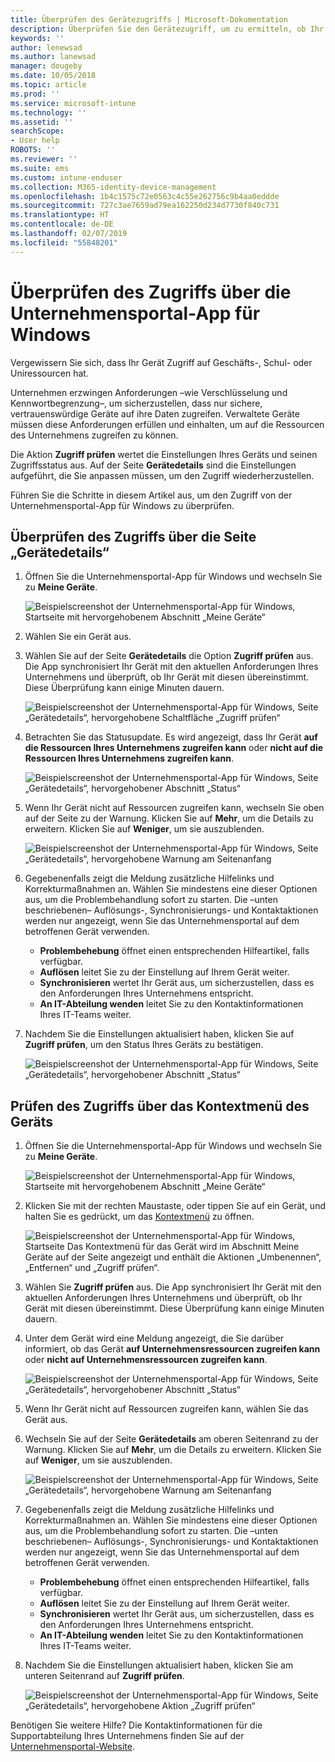 ```yaml
---
title: Überprüfen des Gerätezugriffs | Microsoft-Dokumentation
description: Überprüfen Sie den Gerätezugriff, um zu ermitteln, ob Ihr Gerät die Anforderungen erfüllt und auf Geschäfts-, Schul- oder Uniressourcen zugreifen kann.
keywords: ''
author: lenewsad
ms.author: lanewsad
manager: dougeby
ms.date: 10/05/2018
ms.topic: article
ms.prod: ''
ms.service: microsoft-intune
ms.technology: ''
ms.assetid: ''
searchScope:
- User help
ROBOTS: ''
ms.reviewer: ''
ms.suite: ems
ms.custom: intune-enduser
ms.collection: M365-identity-device-management
ms.openlocfilehash: 1b4c1575c72e0563c4c55e262756c9b4aa0eddde
ms.sourcegitcommit: 727c3ae7659ad79ea162250d234d7730f840c731
ms.translationtype: HT
ms.contentlocale: de-DE
ms.lasthandoff: 02/07/2019
ms.locfileid: "55848201"
---
```

# <a name="check-access-from-company-portal-app-for-windows"></a>Überprüfen des Zugriffs über die Unternehmensportal-App für Windows

Vergewissern Sie sich, dass Ihr Gerät Zugriff auf Geschäfts-, Schul- oder Uniressourcen hat. 

Unternehmen erzwingen Anforderungen &ndash;wie Verschlüsselung und Kennwortbegrenzung&ndash;, um sicherzustellen, dass nur sichere, vertrauenswürdige Geräte auf ihre Daten zugreifen. Verwaltete Geräte müssen diese Anforderungen erfüllen und einhalten, um auf die Ressourcen des Unternehmens zugreifen zu können.

Die Aktion **Zugriff prüfen** wertet die Einstellungen Ihres Geräts und seinen Zugriffsstatus aus. Auf der Seite **Gerätedetails** sind die Einstellungen aufgeführt, die Sie anpassen müssen, um den Zugriff wiederherzustellen. 

Führen Sie die Schritte in diesem Artikel aus, um den Zugriff von der Unternehmensportal-App für Windows zu überprüfen.  

## <a name="check-access-from-device-details-page"></a>Überprüfen des Zugriffs über die Seite „Gerätedetails“  
1. Öffnen Sie die Unternehmensportal-App für Windows und wechseln Sie zu **Meine Geräte**.  

    ![Beispielscreenshot der Unternehmensportal-App für Windows, Startseite mit hervorgehobenem Abschnitt „Meine Geräte“](./media/1809_CheckAccess_Context_Select_Device.png)  
2. Wählen Sie ein Gerät aus.  
3. Wählen Sie auf der Seite **Gerätedetails** die Option **Zugriff prüfen** aus. Die App synchronisiert Ihr Gerät mit den aktuellen Anforderungen Ihres Unternehmens und überprüft, ob Ihr Gerät mit diesen übereinstimmt. Diese Überprüfung kann einige Minuten dauern.  

    ![Beispielscreenshot der Unternehmensportal-App für Windows, Seite „Gerätedetails“, hervorgehobene Schaltfläche „Zugriff prüfen“](./media/1809_CheckAccess_Checking_Status.png) 

4. Betrachten Sie das Statusupdate. Es wird angezeigt, dass Ihr Gerät **auf die Ressourcen Ihres Unternehmens zugreifen kann** oder **nicht auf die Ressourcen Ihres Unternehmens zugreifen kann**.  

   ![Beispielscreenshot der Unternehmensportal-App für Windows, Seite „Gerätedetails“, hervorgehobener Abschnitt „Status“](./media/1809_CheckAccess_Device_details_status1.png)  
   
5. Wenn Ihr Gerät nicht auf Ressourcen zugreifen kann, wechseln Sie oben auf der Seite zu der Warnung. Klicken Sie auf **Mehr**, um die Details zu erweitern. Klicken Sie auf **Weniger**, um sie auszublenden.  

    ![Beispielscreenshot der Unternehmensportal-App für Windows, Seite „Gerätedetails“, hervorgehobene Warnung am Seitenanfang](./media/1809_CheckAccess_Device_details_alert1.png)  

6. Gegebenenfalls zeigt die Meldung zusätzliche Hilfelinks und Korrekturmaßnahmen an. Wählen Sie mindestens eine dieser Optionen aus, um die Problembehandlung sofort zu starten. Die &ndash;unten beschriebenen&ndash; Auflösungs-, Synchronisierungs- und Kontaktaktionen werden nur angezeigt, wenn Sie das Unternehmensportal auf dem betroffenen Gerät verwenden.  

     * **Problembehebung** öffnet einen entsprechenden Hilfeartikel, falls verfügbar.  
     * **Auflösen** leitet Sie zu der Einstellung auf Ihrem Gerät weiter.  
     * **Synchronisieren** wertet Ihr Gerät aus, um sicherzustellen, dass es den Anforderungen Ihres Unternehmens entspricht.  
     * **An IT-Abteilung wenden** leitet Sie zu den Kontaktinformationen Ihres IT-Teams weiter.   
 
6. Nachdem Sie die Einstellungen aktualisiert haben, klicken Sie auf **Zugriff prüfen**, um den Status Ihres Geräts zu bestätigen.  

    ![Beispielscreenshot der Unternehmensportal-App für Windows, Seite „Gerätedetails“, hervorgehobener Abschnitt „Status“](./media/1809_CheckAccess_Device_details_status1.png)  

## <a name="check-access-from-device-context-menu"></a>Prüfen des Zugriffs über das Kontextmenü des Geräts  
1. Öffnen Sie die Unternehmensportal-App für Windows und wechseln Sie zu **Meine Geräte**.  

    ![Beispielscreenshot der Unternehmensportal-App für Windows, Startseite mit hervorgehobenem Abschnitt „Meine Geräte“](./media/1809_CheckAccess_Context_Select_Device.png)  

2. Klicken Sie mit der rechten Maustaste, oder tippen Sie auf ein Gerät, und halten Sie es gedrückt, um das [Kontextmenü](https://docs.microsoft.com//windows/uwp/design/controls-and-patterns/menus) zu öffnen.  

    ![Beispielscreenshot der Unternehmensportal-App für Windows, Startseite Das Kontextmenü für das Gerät wird im Abschnitt **Meine Geräte** auf der Seite angezeigt und enthält die Aktionen „Umbenennen“, „Entfernen“ und „Zugriff prüfen“.](./media/1809_DeviceContextMenu_Windows_CP.png)  
3. Wählen Sie **Zugriff prüfen** aus. Die App synchronisiert Ihr Gerät mit den aktuellen Anforderungen Ihres Unternehmens und überprüft, ob Ihr Gerät mit diesen übereinstimmt. Diese Überprüfung kann einige Minuten dauern.  
 
4. Unter dem Gerät wird eine Meldung angezeigt, die Sie darüber informiert, ob das Gerät **auf Unternehmensressourcen zugreifen kann** oder **nicht auf Unternehmensressourcen zugreifen kann**. 

    ![Beispielscreenshot der Unternehmensportal-App für Windows, Seite „Gerätedetails“, hervorgehobener Abschnitt „Status“](./media/1809_CheckAccess_Context_Menu_Alert2.png) 

5. Wenn Ihr Gerät nicht auf Ressourcen zugreifen kann, wählen Sie das Gerät aus.  
6. Wechseln Sie auf der Seite **Gerätedetails** am oberen Seitenrand zu der Warnung. Klicken Sie auf **Mehr**, um die Details zu erweitern. Klicken Sie auf **Weniger**, um sie auszublenden.  

    ![Beispielscreenshot der Unternehmensportal-App für Windows, Seite „Gerätedetails“, hervorgehobene Warnung am Seitenanfang](./media/1809_CheckAccess_Device_details_alert1.png)  

6. Gegebenenfalls zeigt die Meldung zusätzliche Hilfelinks und Korrekturmaßnahmen an. Wählen Sie mindestens eine dieser Optionen aus, um die Problembehandlung sofort zu starten. Die &ndash;unten beschriebenen&ndash; Auflösungs-, Synchronisierungs- und Kontaktaktionen werden nur angezeigt, wenn Sie das Unternehmensportal auf dem betroffenen Gerät verwenden.  

     * **Problembehebung** öffnet einen entsprechenden Hilfeartikel, falls verfügbar.  
     * **Auflösen** leitet Sie zu der Einstellung auf Ihrem Gerät weiter.  
     * **Synchronisieren** wertet Ihr Gerät aus, um sicherzustellen, dass es den Anforderungen Ihres Unternehmens entspricht.  
     * **An IT-Abteilung wenden** leitet Sie zu den Kontaktinformationen Ihres IT-Teams weiter.    

7. Nachdem Sie die Einstellungen aktualisiert haben, klicken Sie am unteren Seitenrand auf **Zugriff prüfen**.  

    ![Beispielscreenshot der Unternehmensportal-App für Windows, Seite „Gerätedetails“, hervorgehobene Aktion „Zugriff prüfen“](./media/1809_CheckAccess_Device_details_button.png) 


Benötigen Sie weitere Hilfe? Die Kontaktinformationen für die Supportabteilung Ihres Unternehmens finden Sie auf der [Unternehmensportal-Website](https://go.microsoft.com/fwlink/?linkid=2010980).
